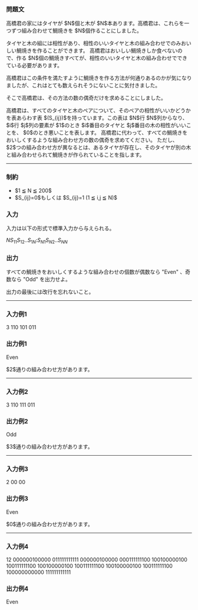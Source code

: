 
<div>

<div>

<div>

<section>

### **問題文**

<p>
高橋君の家にはタイヤが $N$個と木が $N$本あります。高橋君は、これらを一つずつ組み合わせて鯛焼きを $N$個作ることにしました。
</p>

<p>
タイヤと木の組には相性があり、相性のいいタイヤと木の組み合わせでのみおいしい鯛焼きを作ることができます。
高橋君はおいしい鯛焼きしか食べないので、作る $N$個の鯛焼きすべてが、相性のいいタイヤと木の組み合わせでできている必要があります。
</p>

<p>
高橋君はこの条件を満たすように鯛焼きを作る方法が何通りあるのかが気になりましたが、これはとても数えられそうにないことに気付きました。
</p>

<p>
そこで高橋君は、その方法の数の偶奇だけを求めることにしました。
</p>

<p>
高橋君は、すべてのタイヤと木のペアについて、そのペアの相性がいいかどうかを表あらわす表 $(S_{ij})$を持っています。この表は $N$行 $N$列からなり、$i$行 $j$列の要素が $1$のとき $i$番目のタイヤと $j$番目の木の相性がいいことを、 $0$のとき悪いことを表します。
高橋君に代わって、すべての鯛焼きをおいしくするような組み合わせ方の数の偶奇を求めてください。
ただし、 $2$つの組み合わせ方が異なるとは、あるタイヤが存在し、そのタイヤが別の木と組み合わせられて鯛焼きが作られていることを指します。
</p>

</section>

</div>

---

<div>

<div>

<section>

### **制約**

<ul>

<li>
$1 ≦ N ≦ 200$
</li>

<li>
$S_{ij}=0$もしくは $S_{ij}=1 (1 ≦ i,j ≦ N)$
</li>

</ul>

</section>

</div>

<div>

<section>

### **入力**

<p>
入力は以下の形式で標準入力から与えられる。
</p>

<div>

$N$$S_{11}S_{12}..S_{1N}$$:$$S_{N1}S_{N2}..S_{NN}$
</div>

</section>

</div>

<div>

<section>

### **出力**

<p>
すべての鯛焼きをおいしくするような組み合わせの個数が偶数なら "Even" 、奇数なら "Odd" を出力せよ。
</p>

<p>
出力の最後には改行を忘れないこと。
</p>

</section>

</div>

</div>

---

<div>

<section>

### **入力例1**

<div>

3
110
101
011

</div>

</section>

</div>

<div>

<section>

### **出力例1**

<div>

Even

</div>

<p>
$2$通りの組み合わせ方があります。
</p>

</section>

</div>

---

<div>

<section>

### **入力例2**

<div>

3
110
111
011

</div>

</section>

</div>

<div>

<section>

### **出力例2**

<div>

Odd

</div>

<p>
$3$通りの組み合わせ方があります。
</p>

</section>

</div>

---

<div>

<section>

### **入力例3**

<div>

2
00
00

</div>

</section>

</div>

<div>

<section>

### **出力例3**

<div>

Even

</div>

<p>
$0$通りの組み合わせ方があります。
</p>

</section>

</div>

---

<div>

<section>

### **入力例4**

<div>

12
000000100000
011111111111
000000100000
000111111100
100100000100
100111111100
100100000100
100111111100
100100000100
100111111100
100000000000
111111111111

</div>

</section>

</div>

<div>

<section>

### **出力例4**

<div>

Even

</div>

</section>

</div>

</div>

</div>
